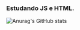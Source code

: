 ### Estudando JS e HTML.


![Anurag's GitHub stats](https://github-readme-stats.vercel.app/api?username=chrisfsousa&show_icons=true&theme=radical)

